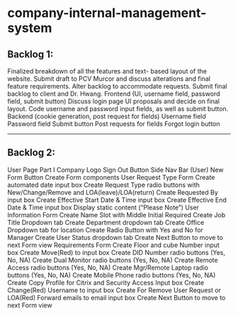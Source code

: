 # company-internal-management-system

Backlog 1: 
----------------------------------------------------------------------------------------------------------------------------------------
Finalized breakdown of all the features and text- based layout of the website.
Submit draft to PCV Murcor and discuss alterations and final feature requirements.
Alter backlog to accommodate requests.
Submit final backlog to client and Dr. Hwang. 
  Frontend (UI, username field, password field, submit button) 
Discuss login page UI proposals and decide on final layout.
Code username and password input fields, as well as submit button.
Backend (cookie generation, post request for fields)
Username field 
Password field 
Submit button 
Post requests for fields 
Forgot login button

----------------------------------------------------------------------------------------------------------------------------------------
Backlog 2: 
----------------------------------------------------------------------------------------------------------------------------------------
User Page Part I
Company Logo
Sign Out Button
Side Nav Bar (User)
New Form Button
Create Form components
User Request Type Form
Create automated date input box
Create Request Type radio buttons with New/Change/Remove and LOA(leave)/LOA(return)
Create Requested By input box
Create Effective Start Date & Time input box
Create Effective End Date & Time input box
Display static content (“Please Note”)
User Information Form
Create Name Slot with Middle Initial Required
Create Job Title Dropdown tab
Create Department dropdown tab
Create Office Dropdown tab for location
Create Radio Button with Yes and No for Manager
Create User Status dropdown tab
Create Next Button to move to next Form view
Requirements Form
Create Floor and cube Number input box
Create Move(Red) to input box
Create DID Number radio buttons (Yes, No, NA)
Create Dual Monitor radio buttons (Yes, No, NA)
Create Remote Access radio buttons (Yes, No, NA)
Create Mgr/Remote Laptop radio buttons (Yes, No, NA)
Create Mobile Phone radio buttons (Yes, No, NA)
Create Copy Profile for Citrix and Security Access Input box
Create Change(Red) Username to input box
Create For Remove User Request or LOA(Red) Forward emails to email input box
Create Next Button to move to next Form view
